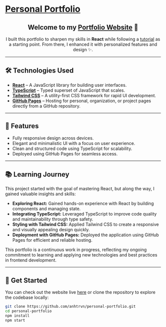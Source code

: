 # [Personal Portfolio](https://github.com/anhtrvn/personal-portfolio)

<div align="center">
  <h2>Welcome to my <a href="https://anhtrvn.github.io/personal-portfolio/" target="_blank">Portfolio Website</a> 🚀</h2>
</div>

<div align="center">
  <p>I built this portfolio to sharpen my skills in <strong>React</strong> while following a <a href="https://youtu.be/urgi2iz9P6U" target="_blank">tutorial</a> as a starting point. From there, I enhanced it with personalized features and design ✨.</p>
</div>

---

## 🛠️ Technologies Used

- **[React](https://react.dev/)** – A JavaScript library for building user interfaces.
- **[TypeScript](https://www.typescriptlang.org/)** – Typed superset of JavaScript that scales.
- **[Tailwind CSS](https://tailwindcss.com/)** – A utility-first CSS framework for rapid UI development.
- **[GitHub Pages](https://pages.github.com/)** – Hosting for personal, organization, or project pages directly from a GitHub repository.

---

## 🌟 Features

- Fully responsive design across devices.
- Elegant and minimalistic UI with a focus on user experience.
- Clean and structured code using TypeScript for scalability.
- Deployed using GitHub Pages for seamless access.

---

## 📚 Learning Journey

<p>This project started with the goal of mastering React, but along the way, I gained valuable insights and skills:</p>

- <strong>Exploring React:</strong> Gained hands-on experience with React by building components and managing state.
- <strong>Integrating TypeScript:</strong> Leveraged TypeScript to improve code quality and maintainability through type safety.
- <strong>Styling with Tailwind CSS:</strong> Applied Tailwind CSS to create a responsive and visually appealing design quickly.
- <strong>Deployment with GitHub Pages:</strong> Deployed the application using GitHub Pages for efficient and reliable hosting.

<p>This portfolio is a continuous work in progress, reflecting my ongoing commitment to learning and applying new technologies and best practices in frontend development.</p>

---

## 🚀 Get Started

You can check out the website live [here](https://anhtrvn.github.io/personal-portfolio/) or clone the repository to explore the codebase locally:

```bash
git clone https://github.com/anhtrvn/personal-portfolio.git
cd personal-portfolio
npm install
npm start
```
